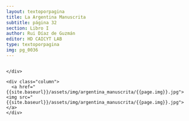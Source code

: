 ```yaml
---
layout: textoporpagina
title: La Argentina Manuscrita
subtitle: página 32
section: Libro I
author: Rui Díaz de Guzmán
editor: HD CAICYT LAB
type: textoporpagina
img: pg_0036
---
```


<div class="row">
    <div class="column">


    </div>

    <div class="column">
      <a href="{{site.baseurl}}/assets/img/argentina_manuscrita/{{page.img}}.jpg"><img src="{{site.baseurl}}/assets/img/argentina_manuscrita/{{page.img}}.jpg"></a>
    </div>
</div>